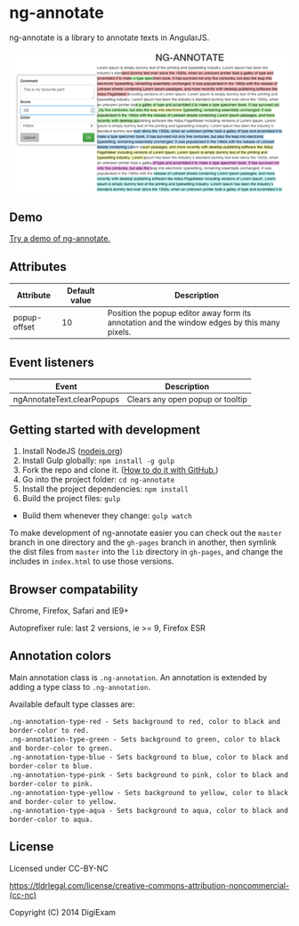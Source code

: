 # ng-annotate

ng-annotate is a library to annotate texts in AngularJS.

![Screenshot](screenshot.png)

## Demo

[Try a demo of ng-annotate.](http://blog.digiexam.se/annotate-test/)

## Attributes

Attribute | Default value | Description
--- | --- | ---
popup-offset | 10 | Position the popup editor away form its annotation and the window edges by this many pixels.

## Event listeners

Event | Description
--- | ---
ngAnnotateText.clearPopups | Clears any open popup or tooltip

## Getting started with development

1. Install NodeJS ([nodejs.org](http://nodejs.org/))
2. Install Gulp globally: `npm install -g gulp`
3. Fork the repo and clone it. ([How to do it with GitHub.](https://help.github.com/articles/fork-a-repo))
4. Go into the project folder: `cd ng-annotate`
5. Install the project dependencies: `npm install`
6. Build the project files: `gulp`
  * Build them whenever they change: `gulp watch`

To make development of ng-annotate easier you can check out the `master` branch in one directory and the `gh-pages` branch in another, then symlink the dist files from `master` into the `lib` directory in `gh-pages`, and change the includes in `index.html` to use those versions.

## Browser compatability

Chrome, Firefox, Safari and IE9+

Autoprefixer rule: last 2 versions, ie >= 9, Firefox ESR

## Annotation colors

Main annotation class is `.ng-annotation`.
An annotation is extended by adding a type class to `.ng-annotation`.

Available default type classes are:
	
	.ng-annotation-type-red - Sets background to red, color to black and border-color to red.
	.ng-annotation-type-green - Sets background to green, color to black and border-color to green.
	.ng-annotation-type-blue - Sets background to blue, color to black and border-color to blue.
	.ng-annotation-type-pink - Sets background to pink, color to black and border-color to pink.
	.ng-annotation-type-yellow - Sets background to yellow, color to black and border-color to yellow. 
	.ng-annotation-type-aqua - Sets background to aqua, color to black and border-color to aqua.

## License

Licensed under CC-BY-NC

https://tldrlegal.com/license/creative-commons-attribution-noncommercial-(cc-nc)

Copyright (C) 2014 DigiExam
